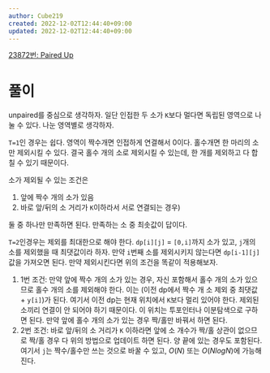 ```yaml
---
author: Cube219
created: 2022-12-02T12:44:40+09:00
updated: 2022-12-02T12:44:40+09:00
---
```


[23872번: Paired Up](https://www.acmicpc.net/problem/23872)

# 풀이

unpaired를 중심으로 생각하자. 일단 인접한 두 소가 `K`보다 멀다면 독립된 영역으로 나눌 수 있다. 나눈 영역별로 생각하자.

`T=1`인 경우는 쉽다. 영역이 짝수개면 인접하게 연결해서 0이다. 홀수개면 한 마리의 소만 제외시킬 수 있다. 결국 홀수 개의 소로 제외시킬 수 있는데, 한 개를 제외하고 다 합칠 수 있기 때문이다.

소가 제외될 수 있는 조건은

1. 앞에 짝수 개의 소가 있음
2. 바로 앞/뒤의 소 거리가 `K`이하라서 서로 연결되는 경우)

둘 중 하나만 만족하면 된다. 만족하는 소 중 최솟값이 답이다.

`T=2`인경우는 제외를 최대한으로 해야 한다. `dp[i][j]` = `[0,i]`까지 소가 있고, `j`개의 소를 제외했을 때 최댓값이라 하자. 만약 `i`번째 소를 제외시키지 않는다면 `dp[i-1][j]`값을 가져오면 된다. 만약 제외시킨다면 위의 조건을 똑같이 적용해보자.

1. 1번 조건: 만약 앞에 짝수 개의 소가 있는 경우, 자신 포함해서 홀수 개의 소가 있으므로 홀수 개의 소를 제외해야 한다. 이는 (이전 dp에서 짝수 개 소 제외 중 최댓값 + `y[i]`)가 된다.
   여기서 이전 dp는 현재 위치에서 `K`보다 멀리 있어야 한다. 제외된 소끼리 연결이 안 되어야 하기 때문이다. 이 위치는 투포인터나 이분탐색으로 구하면 된다. 만약 앞에 홀수 개의 소가 있는 경우 짝/홀만 바꿔서 하면 된다.
2. 2번 조건: 바로 앞/뒤의 소 거리가 `K` 이하라면 앞에 소 개수가 짝/홀 상관이 없으므로 짝/홀 경우 다 위의 방법으로 업데이트 하면 된다. 양 끝에 있는 경우도 포함된다. 여기서 `j`는 짝수/홀수만 쓰는 것으로 바꿀 수 있고, $O(N)$ 또는 $O(NlogN)$에 가능해진다.
